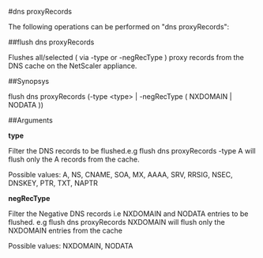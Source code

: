 #dns proxyRecords

The following operations can be performed on "dns proxyRecords":


##flush dns proxyRecords

Flushes all/selected ( via -type or -negRecType )  proxy records from the DNS cache on the NetScaler appliance.


##Synopsys

flush dns proxyRecords (-type &lt;type> | -negRecType ( NXDOMAIN | NODATA ))


##Arguments

<b>type</b>
Filter the DNS records to be flushed.e.g flush dns proxyRecords -type A   will flush only the A records from the cache. 
Possible values: A, NS, CNAME, SOA, MX, AAAA, SRV, RRSIG, NSEC, DNSKEY, PTR, TXT, NAPTR

<b>negRecType</b>
Filter the Negative DNS records i.e NXDOMAIN and NODATA entries to be flushed. e.g flush dns proxyRecords NXDOMAIN will flush only the NXDOMAIN entries from the cache
Possible values: NXDOMAIN, NODATA



